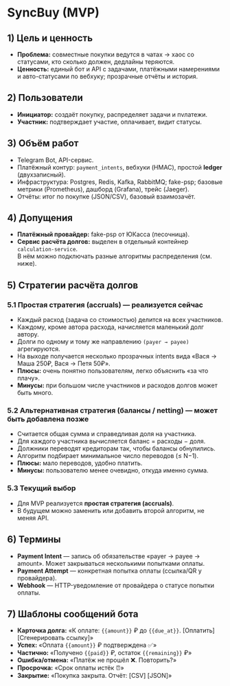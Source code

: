 # SyncBuy (MVP)

## 1) Цель и ценность
- **Проблема:** совместные покупки ведутся в чатах → хаос со статусами, кто сколько должен, дедлайны теряются.
- **Ценность:** единый бот и API с задачами, платёжными намерениями и авто-статусами по вебхуку; прозрачные отчёты и история.

## 2) Пользователи
- **Инициатор:** создаёт покупку, распределяет задачи и пvлатежи.
- **Участник:** подтверждает участие, оплачивает, видит статусы.

## 3) Объём работ
- Telegram Bot, API-сервис.
- Платёжный контур: `payment_intents`, вебхуки (HMAC), простой **ledger** (двухзаписный).
- Инфраструктура: Postgres, Redis, Kafka, RabbitMQ; fake-psp; базовые метрики (Prometheus), дашборд (Grafana), трейс (Jaeger).
- Отчёты: итог по покупке (JSON/CSV), базовый взаимозачёт.

## 4) Допущения
- **Платёжный провайдер:** fake-psp от ЮКасса (песочница).  
- **Сервис расчёта долгов:** выделен в отдельный контейнер `calculation-service`.  
  В нём можно подключать разные алгоритмы распределения (см. ниже).

## 5) Стратегии расчёта долгов

### 5.1 Простая стратегия (accruals) — реализуется сейчас
- Каждый расход (задача со стоимостью) делится на всех участников.
- Каждому, кроме автора расхода, начисляется маленький долг автору.
- Долги по одному и тому же направлению `(payer → payee)` агрегируются.
- На выходе получается несколько прозрачных intents вида «Вася → Маша 250₽, Вася → Петя 50₽».
- **Плюсы:** очень понятно пользователям, легко объяснить «за что плачу».  
- **Минусы:** при большом числе участников и расходов долгов может быть много.

### 5.2 Альтернативная стратегия (балансы / netting) — может быть добавлена позже
- Считается общая сумма и справедливая доля на участника.
- Для каждого участника вычисляется баланс = расходы − доля.
- Должники переводят кредиторам так, чтобы балансы обнулились.
- Алгоритм подбирает минимальное число переводов (≤ N−1).
- **Плюсы:** мало переводов, удобно платить.  
- **Минусы:** пользователю менее очевидно, откуда именно сумма.

### 5.3 Текущий выбор
- Для MVP реализуется **простая стратегия (accruals)**.  
- В будущем можно заменить или добавить второй алгоритм, не меняя API.

## 6) Термины
- **Payment Intent** — запись об обязательстве «payer → payee → amount». Может закрываться несколькими попытками оплаты.
- **Payment Attempt** — конкретная попытка оплаты (ссылка/QR у провайдера).  
- **Webhook** — HTTP-уведомление от провайдера о статусе попытки оплаты.  

## 7) Шаблоны сообщений бота
- **Карточка долга:** «К оплате: `{{amount}}` ₽ до `{{due_at}}`. [Оплатить] [Сгенерировать ссылку]»  
- **Успех:** «Оплата `{{amount}}` ₽ подтверждена ✅»  
- **Частично:** «Получено `{{paid}}` ₽, остаток `{{remaining}}` ₽»  
- **Ошибка/отмена:** «Платёж не прошёл ❌. Повторить?»  
- **Просрочка:** «Срок оплаты истёк ⏰»  
- **Закрытие:** «Покупка закрыта. Отчёт: [CSV] [JSON]»
